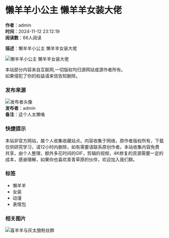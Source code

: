 # 懒羊羊小公主 懒羊羊女装大佬

**作者**：admin  
**时间**：2024-11-12 23:12:19  
**阅读数**：66人阅读  

**描述**：懒羊羊小公主 懒羊羊女装大佬  

![懒羊羊小公主 懒羊羊女装大佬](http://openter.oss-cn-hongkong.aliyuncs.com/web/dafeiyang/avatar/202411/9f9a9e39b287d5d987d911b1f25e97ee2cca3a65.jpg)

本站部分内容来自互联网,一切版权均归源网站或源作者所有。  
如果侵犯了你的权益请来信告知删除。  

### 发布来源

![发布者头像](http://openter.oss-cn-hongkong.aliyuncs.com/web/dafeiyang/avatar/20241120/ab893dccd032de4b4f4d97d5cbb82a80.jpg)  
**发布者**：admin  
**备注**：这个人太懒咯  

### 快捷提示

本站非官方网站，属个人收集收藏站点。内容收集于网络，原作者版权所有，下载仅供研究学习，请12小时内删除，如有需要请联系原创作者。本站收集内容免费共享，由个人整理，额外多花时间的GIF，剪辑的视频，4K修复的资源需要一定的成本，感谢理解，如果你也喜欢青青草原的伙伴，欢迎加入我们群。  

### 标签
- 懒羊羊
- 女装
- 动漫
- 表情包

### 相关图片  

![喜羊羊与灰太狼粉丝群](/template/yang/static/images/qun.jpg)